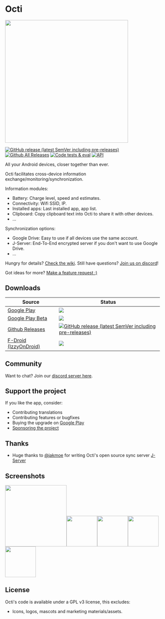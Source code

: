 # Octi

<img src="https://github.com/d4rken-org/octi/raw/main/fastlane/metadata/android/en-US/images/featureGraphic.jpg" width="400">

[![GitHub release (latest SemVer including pre-releases)](https://img.shields.io/github/v/release/d4rken-org/octi?include_prereleases)](https://github.com/d4rken-org/octi/releases/latest)
[![Github All Releases](https://img.shields.io/github/downloads/d4rken-org/octi/total.svg)]()
[![Code tests & eval](https://github.com/d4rken-org/octi/actions/workflows/code-checks.yml/badge.svg)](https://github.com/d4rken-org/octi/actions/workflows/code-checks.yml)
[![API](https://img.shields.io/badge/API-23%2B-brightgreen.svg?style=flat)](https://android-arsenal.com/api?level=23)

All your Android devices, closer together than ever.

Octi facilitates cross-device information exchange/monitoring/synchronization.

Information modules:

* Battery: Charge level, speed and estimates.
* Connectivity: Wifi SSID, IP.
* Installed apps: Last installed app, app list.
* Clipboard: Copy clipboard text into Octi to share it with other devices.
* ...

Synchronization options:

* Google Drive: Easy to use if all devices use the same account.
* J-Server: End-To-End encrypted server if you don't want to use Google Drive.
* ...

Hungry for details? [Check the wiki](https://github.com/d4rken-org/octi/wiki). Still have
questions? [Join us on discord](https://discord.gg/s7V4C6zuVy)!

Got ideas for more? [Make a feature request :)](https://github.com/d4rken-org/octi/issues)

## Downloads

| Source                                                                      | Status                                                                                                                                                                                                                                                   |
|-----------------------------------------------------------------------------|----------------------------------------------------------------------------------------------------------------------------------------------------------------------------------------------------------------------------------------------------------|
| [Google Play](https://play.google.com/store/apps/details?id=eu.darken.octi) | [![](https://img.shields.io/endpoint?color=green&logo=google-play&logoColor=green&url=https%3A%2F%2Fplay.cuzi.workers.dev%2Fplay%3Fi%3Deu.darken.octi%26l%3DGoogle%2520Play%26m%3D%24version)](https://play.google.com/store/apps/details?id=eu.darken.octi) |
| [Google Play Beta](https://play.google.com/apps/testing/eu.darken.octi)     | [![](https://img.shields.io/badge/Google%20Play-Beta-yellowgreen?style=flat&logo=google-play)](https://play.google.com/apps/testing/eu.darken.octi)                                                                                                                                   |                                                                                                                  |
| [Github Releases](https://github.com/d4rken-org/octi/release)               | [![GitHub release (latest SemVer including pre-releases)](https://img.shields.io/github/v/release/d4rken-org/octi?include_prereleases&label=GitHub)](https://github.com/d4rken-org/octi/releases/latest)                                                 |
| [F-Droid (IzzyOnDroid)](https://apt.izzysoft.de/packages/eu.darken.octi/)   | [![](https://img.shields.io/endpoint?url=https://apt.izzysoft.de/fdroid/api/v1/shield/eu.darken.octi)](https://apt.izzysoft.de/packages/eu.darken.octi/)                                                                                                 |

## Community

Want to chat? Join our [discord server here](https://discord.gg/s7V4C6zuVy).

## Support the project

If you like the app, consider:

* Contributing translations
* Contributing features or bugfixes
* Buying the upgrade on [Google Play](https://play.google.com/store/apps/details?id=eu.darken.octi)
* [Sponsoring the project](https://github.com/sponsors/d4rken)

## Thanks

* Huge thanks to [@jakmoe](https://github.com/jakmoe) for writing Octi's open source sync
  server [J-Server](https://github.com/jakob-moeller-cloud/octi-sync-server)

## Screenshots

<img src="https://github.com/d4rken-org/octi/raw/main/fastlane/metadata/android/en-US/images/phoneScreenshots/screenshot1.png" width="200"><img src="https://github.com/d4rken-org/octi/raw/main/fastlane/metadata/android/en-US/images/phoneScreenshots/screenshot2.png" width="100"><img src="https://github.com/d4rken-org/octi/raw/main/fastlane/metadata/android/en-US/images/phoneScreenshots/screenshot3.png" width="100"><img src="https://github.com/d4rken-org/octi/raw/main/fastlane/metadata/android/en-US/images/phoneScreenshots/screenshot4.png" width="100">
<img src="https://github.com/d4rken-org/octi/raw/main/fastlane/metadata/android/en-US/images/phoneScreenshots/screenshot5.png" width="100">

## License

Octi's code is available under a GPL v3 license, this excludes:

* Icons, logos, mascots and marketing materials/assets.
